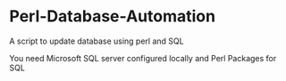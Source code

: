 # Perl-Database-Automation
A script to update database using perl and SQL

You need Microsoft SQL server configured locally and Perl Packages for SQL
